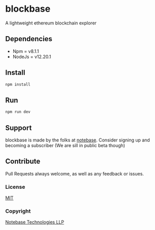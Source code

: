 # blockbase
A lightweight ethereum blockchain explorer

## Dependencies
* Npm = v8.1.1
* NodeJs = v12.20.1

## Install
```bash
npm install
```

## Run
```bash
npm run dev
```

## Support
blockbase is made by the folks at [notebase](https://www.notebase.com).
Consider signing up and becoming a subscriber (We are sill in public beta though)

## Contribute
Pull Requests always welcome, as well as any feedback or issues.

### License
[MIT](license.md)

### Copyright
[Notebase Technologies LLP](https://www.notebase.com)